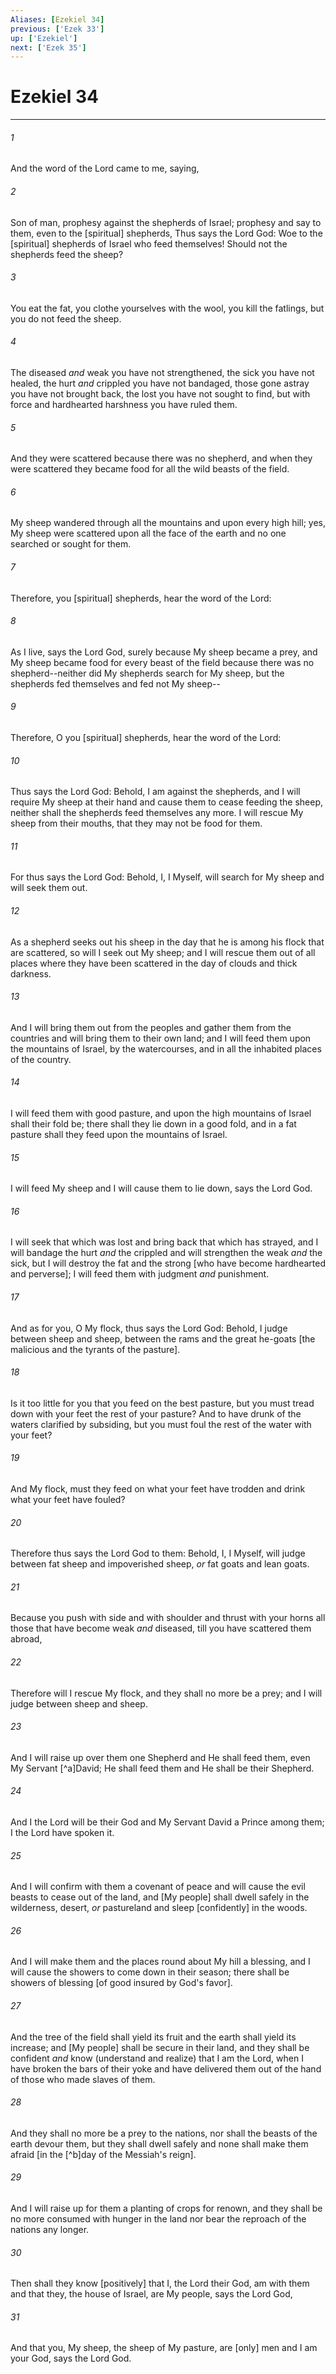 ```yaml
---
Aliases: [Ezekiel 34]
previous: ['Ezek 33']
up: ['Ezekiel']
next: ['Ezek 35']
---
```

# Ezekiel 34

***














###### 1 






And the word of the Lord came to me, saying, 













###### 2 






Son of man, prophesy against the shepherds of Israel; prophesy and say to them, even to the [spiritual] shepherds, Thus says the Lord God: Woe to the [spiritual] shepherds of Israel who feed themselves! Should not the shepherds feed the sheep? 













###### 3 






You eat the fat, you clothe yourselves with the wool, you kill the fatlings, but you do not feed the sheep. 













###### 4 






The diseased _and_ weak you have not strengthened, the sick you have not healed, the hurt _and_ crippled you have not bandaged, those gone astray you have not brought back, the lost you have not sought to find, but with force and hardhearted harshness you have ruled them. 













###### 5 






And they were scattered because there was no shepherd, and when they were scattered they became food for all the wild beasts of the field. 













###### 6 






My sheep wandered through all the mountains and upon every high hill; yes, My sheep were scattered upon all the face of the earth and no one searched or sought for them. 













###### 7 






Therefore, you [spiritual] shepherds, hear the word of the Lord: 













###### 8 






As I live, says the Lord God, surely because My sheep became a prey, and My sheep became food for every beast of the field because there was no shepherd--neither did My shepherds search for My sheep, but the shepherds fed themselves and fed not My sheep-- 













###### 9 






Therefore, O you [spiritual] shepherds, hear the word of the Lord: 













###### 10 






Thus says the Lord God: Behold, I am against the shepherds, and I will require My sheep at their hand and cause them to cease feeding the sheep, neither shall the shepherds feed themselves any more. I will rescue My sheep from their mouths, that they may not be food for them. 













###### 11 






For thus says the Lord God: Behold, I, I Myself, will search for My sheep and will seek them out. 













###### 12 






As a shepherd seeks out his sheep in the day that he is among his flock that are scattered, so will I seek out My sheep; and I will rescue them out of all places where they have been scattered in the day of clouds and thick darkness. 













###### 13 






And I will bring them out from the peoples and gather them from the countries and will bring them to their own land; and I will feed them upon the mountains of Israel, by the watercourses, and in all the inhabited places of the country. 













###### 14 






I will feed them with good pasture, and upon the high mountains of Israel shall their fold be; there shall they lie down in a good fold, and in a fat pasture shall they feed upon the mountains of Israel. 













###### 15 






I will feed My sheep and I will cause them to lie down, says the Lord God. 













###### 16 






I will seek that which was lost and bring back that which has strayed, and I will bandage the hurt _and_ the crippled and will strengthen the weak _and_ the sick, but I will destroy the fat and the strong [who have become hardhearted and perverse]; I will feed them with judgment _and_ punishment. 













###### 17 






And as for you, O My flock, thus says the Lord God: Behold, I judge between sheep and sheep, between the rams and the great he-goats [the malicious and the tyrants of the pasture]. 













###### 18 






Is it too little for you that you feed on the best pasture, but you must tread down with your feet the rest of your pasture? And to have drunk of the waters clarified by subsiding, but you must foul the rest of the water with your feet? 













###### 19 






And My flock, must they feed on what your feet have trodden and drink what your feet have fouled? 













###### 20 






Therefore thus says the Lord God to them: Behold, I, I Myself, will judge between fat sheep and impoverished sheep, _or_ fat goats and lean goats. 













###### 21 






Because you push with side and with shoulder and thrust with your horns all those that have become weak _and_ diseased, till you have scattered them abroad, 













###### 22 






Therefore will I rescue My flock, and they shall no more be a prey; and I will judge between sheep and sheep. 













###### 23 






And I will raise up over them one Shepherd and He shall feed them, even My Servant [^a]David; He shall feed them and He shall be their Shepherd. 













###### 24 






And I the Lord will be their God and My Servant David a Prince among them; I the Lord have spoken it. 













###### 25 






And I will confirm with them a covenant of peace and will cause the evil beasts to cease out of the land, and [My people] shall dwell safely in the wilderness, desert, _or_ pastureland and sleep [confidently] in the woods. 













###### 26 






And I will make them and the places round about My hill a blessing, and I will cause the showers to come down in their season; there shall be showers of blessing [of good insured by God's favor]. 













###### 27 






And the tree of the field shall yield its fruit and the earth shall yield its increase; and [My people] shall be secure in their land, and they shall be confident _and_ know (understand and realize) that I am the Lord, when I have broken the bars of their yoke and have delivered them out of the hand of those who made slaves of them. 













###### 28 






And they shall no more be a prey to the nations, nor shall the beasts of the earth devour them, but they shall dwell safely and none shall make them afraid [in the [^b]day of the Messiah's reign]. 













###### 29 






And I will raise up for them a planting of crops for renown, and they shall be no more consumed with hunger in the land nor bear the reproach of the nations any longer. 













###### 30 






Then shall they know [positively] that I, the Lord their God, am with them and that they, the house of Israel, are My people, says the Lord God, 













###### 31 






And that you, My sheep, the sheep of My pasture, are [only] men and I am your God, says the Lord God.
